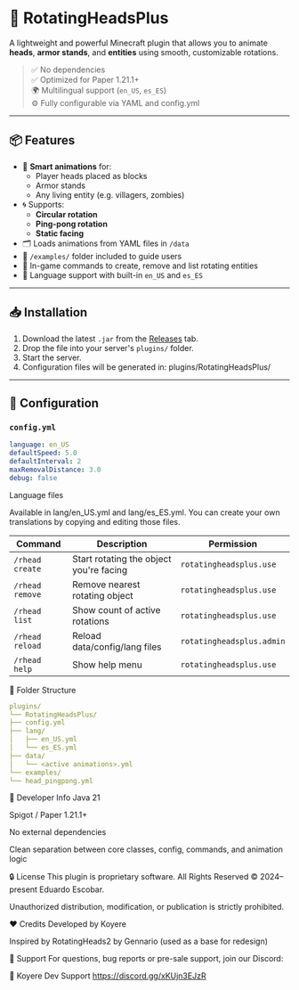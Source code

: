 # 🎡 RotatingHeadsPlus

A lightweight and powerful Minecraft plugin that allows you to animate **heads**, **armor stands**, and **entities** using smooth, customizable rotations.

> ✅ No dependencies  
> ✅ Optimized for Paper 1.21.1+  
> 🌍 Multilingual support (`en_US`, `es_ES`)  
> ⚙️ Fully configurable via YAML and config.yml

---

## 📦 Features

- 🧠 **Smart animations** for:
    - Player heads placed as blocks
    - Armor stands
    - Any living entity (e.g. villagers, zombies)
- 🌀 Supports:
    - **Circular rotation**
    - **Ping-pong rotation**
    - **Static facing**
- 🗂️ Loads animations from YAML files in `/data`
- 🧾 `/examples/` folder included to guide users
- 🔁 In-game commands to create, remove and list rotating entities
- 🔧 Language support with built-in `en_US` and `es_ES`

---

## 📥 Installation

1. Download the latest `.jar` from the [Releases](https://github.com/koyere/RotatingHeadsPlus/releases) tab.
2. Drop the file into your server's `plugins/` folder.
3. Start the server.
4. Configuration files will be generated in:
   plugins/RotatingHeadsPlus/


---

## 🔧 Configuration

### `config.yml`

```yaml
language: en_US
defaultSpeed: 5.0
defaultInterval: 2
maxRemovalDistance: 3.0
debug: false
```

Language files

Available in lang/en_US.yml and lang/es_ES.yml.
You can create your own translations by copying and editing those files.

| Command         | Description                             | Permission                |
| --------------- | --------------------------------------- | ------------------------- |
| `/rhead create` | Start rotating the object you're facing | `rotatingheadsplus.use`   |
| `/rhead remove` | Remove nearest rotating object          | `rotatingheadsplus.use`   |
| `/rhead list`   | Show count of active rotations          | `rotatingheadsplus.use`   |
| `/rhead reload` | Reload data/config/lang files           | `rotatingheadsplus.admin` |
| `/rhead help`   | Show help menu                          | `rotatingheadsplus.use`   |

📁 Folder Structure
```yaml
plugins/
└── RotatingHeadsPlus/
├── config.yml
├── lang/
│   ├── en_US.yml
│   └── es_ES.yml
├── data/
│   └── <active animations>.yml
└── examples/
└── head_pingpong.yml
```
🧠 Developer Info
Java 21

Spigot / Paper 1.21.1+

No external dependencies

Clean separation between core classes, config, commands, and animation logic

🔒 License
This plugin is proprietary software.
All Rights Reserved © 2024–present Eduardo Escobar.

Unauthorized distribution, modification, or publication is strictly prohibited.

❤️ Credits
Developed by Koyere

Inspired by RotatingHeads2 by Gennario (used as a base for redesign)

📣 Support
For questions, bug reports or pre-sale support, join our Discord:

🔗 Koyere Dev Support https://discord.gg/xKUjn3EJzR
